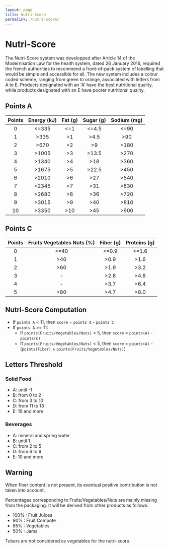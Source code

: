 ```yaml
---
layout: page
title: Nutri-Score
permalink: /nutri-score/
---
```

# Nutri-Score
The Nutri-Score system was developped after Article 14 of the Modernisation Law for the health system, dated 26 January 2016, required the french authorities to recommend a front-of-pack system of labelling that would be simple and accessible for all.
The new system includes a colour coded scheme, ranging from green to orange, associated with letters from A to E. 
Products designated with an 'A' have the best nutritional quality, while products designated with an E have poorer nutritional quality.

## Points A

| Points | Energy (kJ) | Fat (g) | Sugar (g) | Sodium (mg) |
|:------:|:-----------:|:-------:|:---------:|:-----------:|
|    0   |    <=335    |   <=1   |   <=4.5   |     <=90    |
|    1   |     >335    |    >1   |    >4.5   |     >90     |
|    2   |     >670    |    >2   |     >9    |     >180    |
|    3   |    >1005    |    >3   |   >13.5   |     >270    |
|    4   |    >1340    |    >4   |    >18    |     >360    |
|    5   |    >1675    |    >5   |   >22.5   |     >450    |
|    6   |    >2010    |    >6   |    >27    |     >540    |
|    7   |    >2345    |    >7   |    >31    |     >630    |
|    8   |    >2680    |    >8   |    >36    |     >720    |
|    9   |    >3015    |    >9   |    >40    |     >810    |
|   10   |    >3350    |   >10   |    >45    |     >900    |

## Points C

| Points | Fruits Vegetables Nuts (%) | Fiber (g) | Proteins (g) |
|:------:|:--------------------------:|:---------:|:------------:|
|    0   |            <=40            |   <=0.9   |     <=1.6    |
|    1   |             >40            |    >0.9   |     >1.6     |
|    2   |             >60            |    >1.9   |     >3.2     |
|    3   |              -             |    >2.8   |     >4.8     |
|    4   |              -             |    >3.7   |     >6.4     |
|    5   |             >80            |    >4.7   |     >8.0     |

## Nutri-Score Computation
* If `points A` < 11, then `score` = `points A` - `points C`
* If `points A` >= 11:
	* If `points(Fruits/Vegetables/Nuts)` = 5, then `score` = `points(A)` - `points(C)`
	* If `points(Fruits/Vegetables/Nuts)` < 5, then `score` = `points(A)` - (`points(Fiber)` + `points(Fruits/Vegetables/Nuts)`)

## Letters Threshold
### Solid Food
  * A: until -1
  * B: from 0 to 2
  * C: from 3 to 10
  * D: from 11 to 18
  * E: 19 and more
  
### Beverages 
  * A: mineral and spring water
  * B: until 1
  * C: from 2 to 5
  * D: from 6 to 9
  * E: 10 and more

## Warning
When fiber content is not present, its eventual positive contribution is not taken into account.

Percentages corresponding to Fruits/Vegetables/Nuts are mainly missing from the packaging. 
It will be derived from other products as follows:
  * 100% : Fruit Juices
  * 90% : Fruit Compote
  * 85% : Vegetables
  * 50% : Jams
  
Tubers are not considered as vegetables for the nutri-score.
